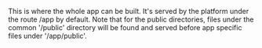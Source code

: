 This is where the whole app can be built. It's served by the platform under the route /app by default.
Note that for the public directories, files under the common '/public' directory will be found and served before app specific files under '/app/public'.
